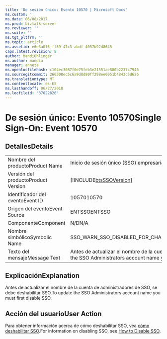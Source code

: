 ```yaml
---
title: 'De sesión único: Evento 10570 | Microsoft Docs'
ms.custom: ''
ms.date: 06/08/2017
ms.prod: biztalk-server
ms.reviewer: ''
ms.suite: ''
ms.tgt_pltfrm: ''
ms.topic: article
ms.assetid: e6e3a0f5-ff39-47c3-abdf-4057b92d8645
caps.latest.revision: 8
author: MandiOhlinger
ms.author: mandia
manager: anneta
ms.openlocfilehash: c104ec3087f0e75feb3e21551ae880b2237c7946
ms.sourcegitcommit: 266308ec5c6a9d8d80ff298ee6051b4843c5d626
ms.translationtype: MT
ms.contentlocale: es-ES
ms.lasthandoff: 06/27/2018
ms.locfileid: "37022826"
---
```

# <a name="single-sign-on-event-10570"></a><span data-ttu-id="030d3-102">De sesión único: Evento 10570</span><span class="sxs-lookup"><span data-stu-id="030d3-102">Single Sign-On: Event 10570</span></span>
## <a name="details"></a><span data-ttu-id="030d3-103">Detalles</span><span class="sxs-lookup"><span data-stu-id="030d3-103">Details</span></span>  
  
|                 |                                                                             |
|-----------------|-----------------------------------------------------------------------------|
|  <span data-ttu-id="030d3-104">Nombre del producto</span><span class="sxs-lookup"><span data-stu-id="030d3-104">Product Name</span></span>   |                          <span data-ttu-id="030d3-105">Inicio de sesión único (SSO) empresarial</span><span class="sxs-lookup"><span data-stu-id="030d3-105">Enterprise Single Sign-On</span></span>                          |
| <span data-ttu-id="030d3-106">Versión del producto</span><span class="sxs-lookup"><span data-stu-id="030d3-106">Product Version</span></span> |         [!INCLUDE[btsSSOVersion](../includes/btsssoversion-md.md)]          |
|    <span data-ttu-id="030d3-107">Identificador del evento</span><span class="sxs-lookup"><span data-stu-id="030d3-107">Event ID</span></span>     |                                    <span data-ttu-id="030d3-108">10570</span><span class="sxs-lookup"><span data-stu-id="030d3-108">10570</span></span>                                    |
|  <span data-ttu-id="030d3-109">Origen del evento</span><span class="sxs-lookup"><span data-stu-id="030d3-109">Event Source</span></span>   |                                   <span data-ttu-id="030d3-110">ENTSSO</span><span class="sxs-lookup"><span data-stu-id="030d3-110">ENTSSO</span></span>                                    |
|    <span data-ttu-id="030d3-111">Componente</span><span class="sxs-lookup"><span data-stu-id="030d3-111">Component</span></span>    |                                     <span data-ttu-id="030d3-112">N/D</span><span class="sxs-lookup"><span data-stu-id="030d3-112">N/A</span></span>                                     |
|  <span data-ttu-id="030d3-113">Nombre simbólico</span><span class="sxs-lookup"><span data-stu-id="030d3-113">Symbolic Name</span></span>  |                 <span data-ttu-id="030d3-114">SSO_WARN_SSO_DISABLED_FOR_CHANGE_SSO_ADMIN</span><span class="sxs-lookup"><span data-stu-id="030d3-114">SSO_WARN_SSO_DISABLED_FOR_CHANGE_SSO_ADMIN</span></span>                  |
|  <span data-ttu-id="030d3-115">Texto del mensaje</span><span class="sxs-lookup"><span data-stu-id="030d3-115">Message Text</span></span>   | <span data-ttu-id="030d3-116">Antes de actualizar el nombre de la cuenta de administradores de SSO, se debe deshabilitar SSO.%r</span><span class="sxs-lookup"><span data-stu-id="030d3-116">To update the SSO Administrators account name you must first disable SSO.%r</span></span> |
  
## <a name="explanation"></a><span data-ttu-id="030d3-117">Explicación</span><span class="sxs-lookup"><span data-stu-id="030d3-117">Explanation</span></span>  
 <span data-ttu-id="030d3-118">Antes de actualizar el nombre de la cuenta de administradores de SSO, se debe deshabilitar SSO.</span><span class="sxs-lookup"><span data-stu-id="030d3-118">To update the SSO Administrators account name you must first disable SSO.</span></span>  
  
## <a name="user-action"></a><span data-ttu-id="030d3-119">Acción del usuario</span><span class="sxs-lookup"><span data-stu-id="030d3-119">User Action</span></span>  
 <span data-ttu-id="030d3-120">Para obtener información acerca de cómo deshabilitar SSO, vea [cómo deshabilitar SSO](../core/how-to-disable-sso.md).</span><span class="sxs-lookup"><span data-stu-id="030d3-120">For information on disabling SSO, see [How to Disable SSO](../core/how-to-disable-sso.md).</span></span>